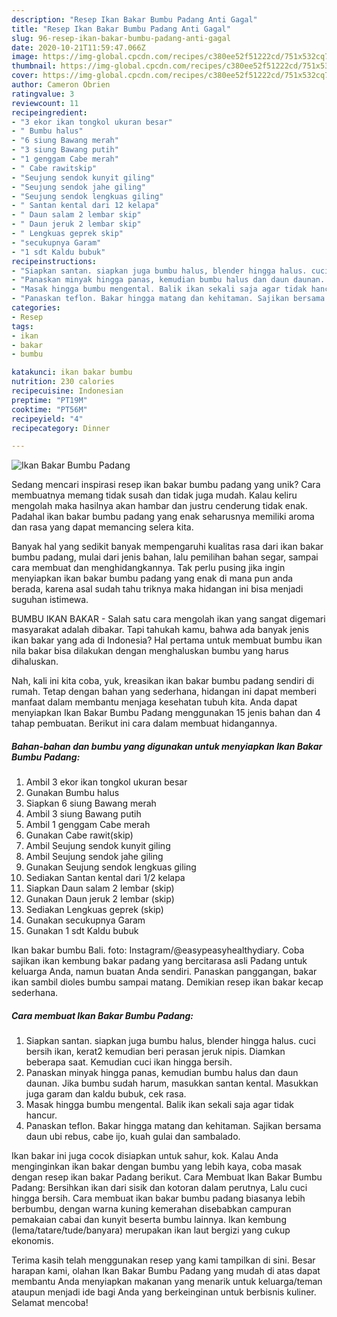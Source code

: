 ```yaml
---
description: "Resep Ikan Bakar Bumbu Padang Anti Gagal"
title: "Resep Ikan Bakar Bumbu Padang Anti Gagal"
slug: 96-resep-ikan-bakar-bumbu-padang-anti-gagal
date: 2020-10-21T11:59:47.066Z
image: https://img-global.cpcdn.com/recipes/c380ee52f51222cd/751x532cq70/ikan-bakar-bumbu-padang-foto-resep-utama.jpg
thumbnail: https://img-global.cpcdn.com/recipes/c380ee52f51222cd/751x532cq70/ikan-bakar-bumbu-padang-foto-resep-utama.jpg
cover: https://img-global.cpcdn.com/recipes/c380ee52f51222cd/751x532cq70/ikan-bakar-bumbu-padang-foto-resep-utama.jpg
author: Cameron Obrien
ratingvalue: 3
reviewcount: 11
recipeingredient:
- "3 ekor ikan tongkol ukuran besar"
- " Bumbu halus"
- "6 siung Bawang merah"
- "3 siung Bawang putih"
- "1 genggam Cabe merah"
- " Cabe rawitskip"
- "Seujung sendok kunyit giling"
- "Seujung sendok jahe giling"
- "Seujung sendok lengkuas giling"
- " Santan kental dari 12 kelapa"
- " Daun salam 2 lembar skip"
- " Daun jeruk 2 lembar skip"
- " Lengkuas geprek skip"
- "secukupnya Garam"
- "1 sdt Kaldu bubuk"
recipeinstructions:
- "Siapkan santan. siapkan juga bumbu halus, blender hingga halus. cuci bersih ikan, kerat2 kemudian beri perasan jeruk nipis. Diamkan beberapa saat. Kemudian cuci ikan hingga bersih."
- "Panaskan minyak hingga panas, kemudian bumbu halus dan daun daunan. Jika bumbu sudah harum, masukkan santan kental. Masukkan juga garam dan kaldu bubuk, cek rasa."
- "Masak hingga bumbu mengental. Balik ikan sekali saja agar tidak hancur."
- "Panaskan teflon. Bakar hingga matang dan kehitaman. Sajikan bersama daun ubi rebus, cabe ijo, kuah gulai dan sambalado."
categories:
- Resep
tags:
- ikan
- bakar
- bumbu

katakunci: ikan bakar bumbu 
nutrition: 230 calories
recipecuisine: Indonesian
preptime: "PT19M"
cooktime: "PT56M"
recipeyield: "4"
recipecategory: Dinner

---
```



![Ikan Bakar Bumbu Padang](https://img-global.cpcdn.com/recipes/c380ee52f51222cd/751x532cq70/ikan-bakar-bumbu-padang-foto-resep-utama.jpg)

Sedang mencari inspirasi resep ikan bakar bumbu padang yang unik? Cara membuatnya memang tidak susah dan tidak juga mudah. Kalau keliru mengolah maka hasilnya akan hambar dan justru cenderung tidak enak. Padahal ikan bakar bumbu padang yang enak seharusnya memiliki aroma dan rasa yang dapat memancing selera kita.

Banyak hal yang sedikit banyak mempengaruhi kualitas rasa dari ikan bakar bumbu padang, mulai dari jenis bahan, lalu pemilihan bahan segar, sampai cara membuat dan menghidangkannya. Tak perlu pusing jika ingin menyiapkan ikan bakar bumbu padang yang enak di mana pun anda berada, karena asal sudah tahu triknya maka hidangan ini bisa menjadi suguhan istimewa.

BUMBU IKAN BAKAR - Salah satu cara mengolah ikan yang sangat digemari masyarakat adalah dibakar. Tapi tahukah kamu, bahwa ada banyak jenis ikan bakar yang ada di Indonesia? Hal pertama untuk membuat bumbu ikan nila bakar bisa dilakukan dengan menghaluskan bumbu yang harus dihaluskan.


Nah, kali ini kita coba, yuk, kreasikan ikan bakar bumbu padang sendiri di rumah. Tetap dengan bahan yang sederhana, hidangan ini dapat memberi manfaat dalam membantu menjaga kesehatan tubuh kita. Anda dapat menyiapkan Ikan Bakar Bumbu Padang menggunakan 15 jenis bahan dan 4 tahap pembuatan. Berikut ini cara dalam membuat hidangannya.

<!--inarticleads1-->

##### Bahan-bahan dan bumbu yang digunakan untuk menyiapkan Ikan Bakar Bumbu Padang:

1. Ambil 3 ekor ikan tongkol ukuran besar
1. Gunakan  Bumbu halus
1. Siapkan 6 siung Bawang merah
1. Ambil 3 siung Bawang putih
1. Ambil 1 genggam Cabe merah
1. Gunakan  Cabe rawit(skip)
1. Ambil Seujung sendok kunyit giling
1. Ambil Seujung sendok jahe giling
1. Gunakan Seujung sendok lengkuas giling
1. Sediakan  Santan kental dari 1/2 kelapa
1. Siapkan  Daun salam 2 lembar (skip)
1. Gunakan  Daun jeruk 2 lembar (skip)
1. Sediakan  Lengkuas geprek (skip)
1. Gunakan secukupnya Garam
1. Gunakan 1 sdt Kaldu bubuk


Ikan bakar bumbu Bali. foto: Instagram/@easypeasyhealthydiary. Coba sajikan ikan kembung bakar padang yang bercitarasa asli Padang untuk keluarga Anda, namun buatan Anda sendiri. Panaskan panggangan, bakar ikan sambil dioles bumbu sampai matang. Demikian resep ikan bakar kecap sederhana. 

<!--inarticleads2-->

##### Cara membuat Ikan Bakar Bumbu Padang:

1. Siapkan santan. siapkan juga bumbu halus, blender hingga halus. cuci bersih ikan, kerat2 kemudian beri perasan jeruk nipis. Diamkan beberapa saat. Kemudian cuci ikan hingga bersih.
1. Panaskan minyak hingga panas, kemudian bumbu halus dan daun daunan. Jika bumbu sudah harum, masukkan santan kental. Masukkan juga garam dan kaldu bubuk, cek rasa.
1. Masak hingga bumbu mengental. Balik ikan sekali saja agar tidak hancur.
1. Panaskan teflon. Bakar hingga matang dan kehitaman. Sajikan bersama daun ubi rebus, cabe ijo, kuah gulai dan sambalado.


Ikan bakar ini juga cocok disiapkan untuk sahur, kok. Kalau Anda menginginkan ikan bakar dengan bumbu yang lebih kaya, coba masak dengan resep ikan bakar Padang berikut. Cara Membuat Ikan Bakar Bumbu Padang: Bersihkan ikan dari sisik dan kotoran dalam perutnya, Lalu cuci hingga bersih. Cara membuat ikan bakar bumbu padang biasanya lebih berbumbu, dengan warna kuning kemerahan disebabkan campuran pemakaian cabai dan kunyit beserta bumbu lainnya. Ikan kembung (lema/tatare/tude/banyara) merupakan ikan laut bergizi yang cukup ekonomis. 

Terima kasih telah menggunakan resep yang kami tampilkan di sini. Besar harapan kami, olahan Ikan Bakar Bumbu Padang yang mudah di atas dapat membantu Anda menyiapkan makanan yang menarik untuk keluarga/teman ataupun menjadi ide bagi Anda yang berkeinginan untuk berbisnis kuliner. Selamat mencoba!
